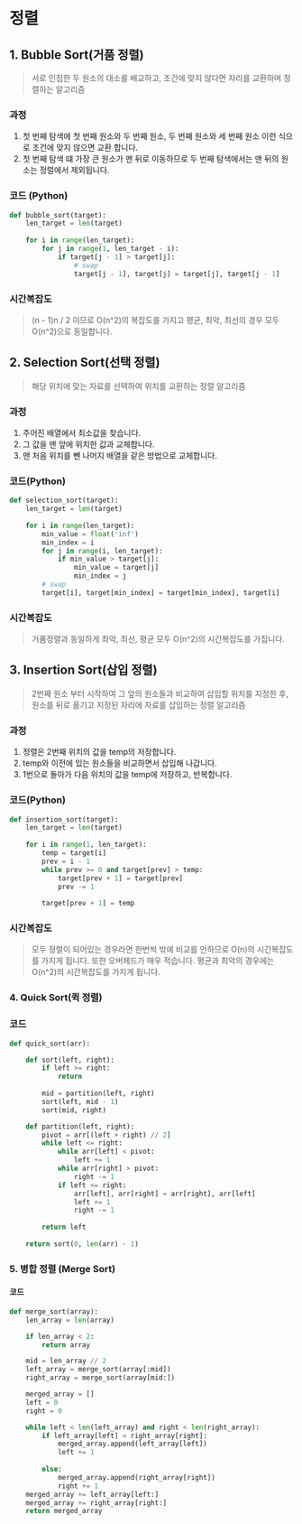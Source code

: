 # 정렬

## 1. Bubble Sort(거품 정렬)

> 서로 인접한 두 원소의 대소를 배교하고, 조건에 맞지 않다면 자리를 교환하며 정렬하는 알고리즘



### 과정

1. 첫 번째 탐색에 첫 번째 원소와 두 번째 원소, 두 번째 원소와 세 번째 원소 이런 식으로 조건에 맞지 않으면 교환 합니다.
2. 첫 번째 탐색 떄 가장 큰 원소가 맨 뒤로 이동하므로 두 번째 탐색에서는 맨 뒤의 원소는 정렬에서 제외됩니다.



### 코드 (Python)

```python
def bubble_sort(target):
    len_target = len(target)
    
    for i in range(len_target):
        for j in range(1, len_target - i):
            if target[j - 1] > target[j]:
                # swap
                target[j - 1], target[j] = target[j], target[j - 1]
```



### 시간복잡도

> (n - 1)n / 2 이므로 O(n^2)의 복잡도를 가지고 평균, 최악, 최선의 경우 모두 O(n^2)으로 동일합니다.



## 2. Selection Sort(선택 정렬)

> 해당 위치에 맞는 자료를 선택하여 위치를 교환하는 정렬 알고리즘



### 과정

1. 주어진 배열에서 최소값을 찾습니다.
2. 그 값을 맨 앞에 위치한 값과 교체합니다.
3. 맨 처음 위치를 뺀 나머지 배열을 같은 방법으로 교체합니다.



### 코드(Python)

```python
def selection_sort(target):
    len_target = len(target)
    
    for i in range(len_target):
        min_value = float('inf')
        min_index = i
        for j in range(i, len_target):
            if min_value > target[j]:
                min_value = target[j]
                min_index = j
        # swap
        target[i], target[min_index] = target[min_index], target[i]
```



### 시간복잡도

> 거품정렬과 동일하게 최악, 최선, 평균 모두 O(n^2)의 시간복잡도를 가집니다.



## 3. Insertion Sort(삽입 정렬)

>  2번째 원소 부터 시작하여 그 앞의 원소들과 비교하여 삽입할 위치를 지정한 후, 원소를 뒤로 옮기고 지정된 자리에 자료를 삽입하는 정렬 알고리즘



### 과정

1. 정렬은 2번째 위치의 값을 temp의 저장합니다.
2. temp와 이전에 있는 원소들을 비교하면서 삽입해 나갑니다.
3. 1번으로 돌아가 다음 위치의 값을 temp에 저장하고, 반복합니다.



### 코드(Python)

```python
def insertion_sort(target):
    len_target = len(target)
    
    for i in range(1, len_target):
        temp = target[i]
        prev = i - 1
       	while prev >= 0 and target[prev] > temp:
            target[prev + 1] = target[prev]
            prev -= 1
        
        target[prev + 1] = temp
```



### 시간복잡도

> 모두 정렬이 되어있는 경우라면 한번씩 밖에 비교를 안하므로 O(n)의 시간복잡도를 가지게 됩니다. 또한 오버헤드가 매우 적습니다. 평균과 최악의 경우에는 O(n^2)의 시간복잡도를 가지게 됩니다.



### 4.  Quick Sort(퀵 정렬)

### 코드

```python
def quick_sort(arr):

    def sort(left, right):
        if left >= right:
            return
        
        mid = partition(left, right)
        sort(left, mid - 1)
        sort(mid, right)

    def partition(left, right):
        pivot = arr[(left + right) // 2]
        while left <= right:
            while arr[left] < pivot:
                left += 1
            while arr[right] > pivot:
                right -= 1
            if left <= right:
                arr[left], arr[right] = arr[right], arr[left]
                left += 1
                right -= 1
            
        return left
    
    return sort(0, len(arr) - 1)
```



### 5. 병합 정렬 (Merge Sort)



#### 코드

```python
def merge_sort(array):
    len_array = len(array)

    if len_array < 2:
        return array

    mid = len_array // 2
    left_array = merge_sort(array[:mid])
    right_array = merge_sort(array[mid:])

    merged_array = []
    left = 0
    right = 0

    while left < len(left_array) and right < len(right_array):
        if left_array[left] < right_array[right]:
            merged_array.append(left_array[left])
            left += 1
        
        else:
            merged_array.append(right_array[right])
            right += 1
    merged_array += left_array[left:]
    merged_array += right_array[right:]
    return merged_array
```

